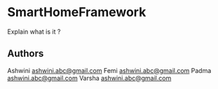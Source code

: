# SmartHomeFramework

Explain what is it ?


## Authors
Ashwini <ashwini.abc@gmail.com>
Femi  <ashwini.abc@gmail.com>
Padma  <ashwini.abc@gmail.com>
Varsha  <ashwini.abc@gmail.com>